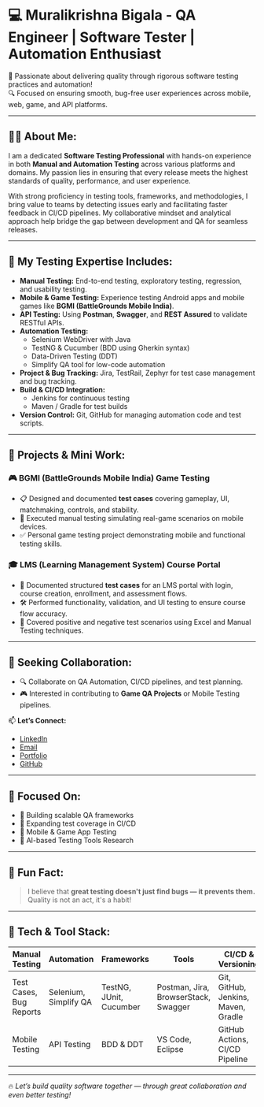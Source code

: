 # 💻 Muralikrishna Bigala - QA Engineer | Software Tester | Automation Enthusiast

🌟 Passionate about delivering quality through rigorous software testing practices and automation!  
🔍 Focused on ensuring smooth, bug-free user experiences across mobile, web, game, and API platforms.

---

## 👨‍💻 About Me:

I am a dedicated **Software Testing Professional** with hands-on experience in both **Manual and Automation Testing** across various platforms and domains. My passion lies in ensuring that every release meets the highest standards of quality, performance, and user experience.

With strong proficiency in testing tools, frameworks, and methodologies, I bring value to teams by detecting issues early and facilitating faster feedback in CI/CD pipelines. My collaborative mindset and analytical approach help bridge the gap between development and QA for seamless releases.

---

## 🧪 My Testing Expertise Includes:

- **Manual Testing:** End-to-end testing, exploratory testing, regression, and usability testing.
- **Mobile & Game Testing:** Experience testing Android apps and mobile games like **BGMI (BattleGrounds Mobile India)**.
- **API Testing:** Using **Postman**, **Swagger**, and **REST Assured** to validate RESTful APIs.
- **Automation Testing:**
  - Selenium WebDriver with Java
  - TestNG & Cucumber (BDD using Gherkin syntax)
  - Data-Driven Testing (DDT)
  - Simplify QA tool for low-code automation
- **Project & Bug Tracking:** Jira, TestRail, Zephyr for test case management and bug tracking.
- **Build & CI/CD Integration:**
  - Jenkins for continuous testing
  - Maven / Gradle for test builds
- **Version Control:** Git, GitHub for managing automation code and test scripts.

---

## 🧩 Projects & Mini Work:

### 🎮 BGMI (BattleGrounds Mobile India) Game Testing
- 📋 Designed and documented **test cases** covering gameplay, UI, matchmaking, controls, and stability.
- 🧪 Executed manual testing simulating real-game scenarios on mobile devices.
- ✅ Personal game testing project demonstrating mobile and functional testing skills.

### 🎓 LMS (Learning Management System) Course Portal
- 📌 Documented structured **test cases** for an LMS portal with login, course creation, enrollment, and assessment flows.
- 🛠 Performed functionality, validation, and UI testing to ensure course flow accuracy.
- 🔎 Covered positive and negative test scenarios using Excel and Manual Testing techniques.

---

## 🤝 Seeking Collaboration:

- 🔍 Collaborate on QA Automation, CI/CD pipelines, and test planning.
- 🎮 Interested in contributing to **Game QA Projects** or Mobile Testing pipelines.

📫 **Let’s Connect:**
- [LinkedIn](https://www.linkedin.com/in/b-muralikrishna-715730228/)
- [Email](mailto:muralikrishnabigala31@gmail.com)
- [Portfolio](https://myportfolio-6p5y.onrender.com/)
- [GitHub](https://github.com/muralikrishnabigala)

---

## 🚀 Focused On:

- 🔄 Building scalable QA frameworks
- 🧪 Expanding test coverage in CI/CD
- 📱 Mobile & Game App Testing
- 🤖 AI-based Testing Tools Research

---

## 🧠 Fun Fact:

> I believe that **great testing doesn't just find bugs — it prevents them.**  
> Quality is not an act, it's a habit!

---

## 🧰 Tech & Tool Stack:

| Manual Testing | Automation | Frameworks | Tools | CI/CD & Versioning |
|----------------|------------|------------|-------|---------------------|
| Test Cases, Bug Reports | Selenium, Simplify QA | TestNG, JUnit, Cucumber | Postman, Jira, BrowserStack, Swagger | Git, GitHub, Jenkins, Maven, Gradle 
| Mobile Testing | API Testing | BDD & DDT | VS Code, Eclipse | GitHub Actions, CI/CD Pipeline |

---

🔥 *Let’s build quality software together — through great collaboration and even better testing!*  
